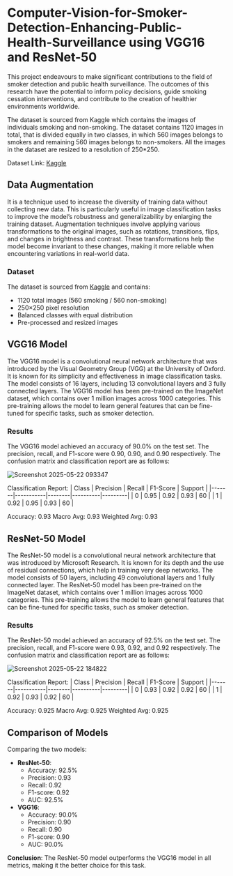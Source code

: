 # Computer-Vision-for-Smoker-Detection-Enhancing-Public-Health-Surveillance using VGG16 and ResNet-50

This project endeavours to make significant contributions to the field of smoker detection and public health surveillance. The outcomes of this research have the potential to inform policy decisions, guide smoking cessation interventions, and contribute to the creation of healthier environments worldwide.

The dataset is sourced from Kaggle which contains the images of individuals smoking and non-smoking. The dataset contains 1120 images in total, that is divided equally in two classes, in which 560 images belongs to smokers and remaining 560 images belongs to non-smokers. All the images in the dataset are resized to a resolution of 250*250.

Dataset Link: [Kaggle](https://www.kaggle.com/datasets/sujaykapadnis/smoking)

## Data Augmentation
It is a technique used to increase the diversity of training data without collecting new data. This is particularly useful in image classification tasks to improve the model’s robustness and generalizability by enlarging the training dataset. Augmentation techniques involve applying various transformations to the original images, such as rotations, transitions, flips, and changes in brightness and contrast. These transformations help the model become invariant to these changes, making it more reliable when encountering variations in real-world data.

### Dataset
The dataset is sourced from [Kaggle](https://www.kaggle.com/datasets/sujaykapadnis/smoking) and contains:
- 1120 total images (560 smoking / 560 non-smoking)
- 250×250 pixel resolution
- Balanced classes with equal distribution
- Pre-processed and resized images

## VGG16 Model
The VGG16 model is a convolutional neural network architecture that was introduced by the Visual Geometry Group (VGG) at the University of Oxford. It is known for its simplicity and effectiveness in image classification tasks. The model consists of 16 layers, including 13 convolutional layers and 3 fully connected layers. The VGG16 model has been pre-trained on the ImageNet dataset, which contains over 1 million images across 1000 categories. This pre-training allows the model to learn general features that can be fine-tuned for specific tasks, such as smoker detection.

### Results
The VGG16 model achieved an accuracy of 90.0% on the test set. The precision, recall, and F1-score were 0.90, 0.90, and 0.90 respectively. The confusion matrix and classification report are as follows:

![Screenshot 2025-05-22 093347](https://github.com/user-attachments/assets/475b8ea8-11fb-4a94-b317-6bf9b370e303)

Classification Report:
| Class | Precision | Recall | F1-Score | Support |
|-------|-----------|--------|----------|---------|
| 0     | 0.95      | 0.92   | 0.93     | 60      |
| 1     | 0.92      | 0.95   | 0.93     | 60      |

Accuracy: 0.93
Macro Avg: 0.93
Weighted Avg: 0.93

## ResNet-50 Model
The ResNet-50 model is a convolutional neural network architecture that was introduced by Microsoft Research. It is known for its depth and the use of residual connections, which help in training very deep networks. The model consists of 50 layers, including 49 convolutional layers and 1 fully connected layer. The ResNet-50 model has been pre-trained on the ImageNet dataset, which contains over 1 million images across 1000 categories. This pre-training allows the model to learn general features that can be fine-tuned for specific tasks, such as smoker detection.

### Results
The ResNet-50 model achieved an accuracy of 92.5% on the test set. The precision, recall, and F1-score were 0.93, 0.92, and 0.92 respectively. The confusion matrix and classification report are as follows:

![Screenshot 2025-05-22 184822](https://github.com/user-attachments/assets/c2c45736-c182-4d07-9277-4d6a1bae167e)


Classification Report:
| Class | Precision | Recall | F1-Score | Support |
|-------|-----------|--------|----------|---------|
| 0     | 0.93      | 0.92   | 0.92     | 60      |
| 1     | 0.92      | 0.93   | 0.92     | 60      |

Accuracy: 0.925
Macro Avg: 0.925
Weighted Avg: 0.925

## Comparison of Models
Comparing the two models:
- **ResNet-50**:
  - Accuracy: 92.5%
  - Precision: 0.93
  - Recall: 0.92
  - F1-score: 0.92
  - AUC: 92.5%
- **VGG16**:
  - Accuracy: 90.0%
  - Precision: 0.90
  - Recall: 0.90
  - F1-score: 0.90
  - AUC: 90.0%

**Conclusion**: The ResNet-50 model outperforms the VGG16 model in all metrics, making it the better choice for this task.
